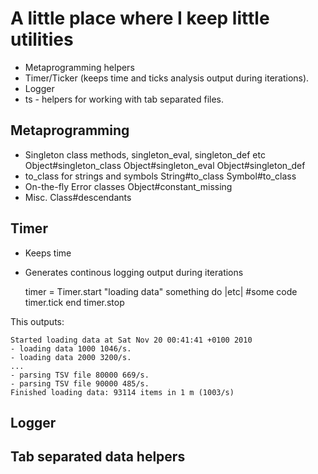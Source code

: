 
A little place where I keep little utilities
============================================

* Metaprogramming helpers
* Timer/Ticker (keeps time and ticks analysis output during iterations).
* Logger 
* ts - helpers for working with tab separated files.

Metaprogramming
---------------

- Singleton class methods, singleton_eval, singleton_def etc
    Object#singleton_class
    Object#singleton_eval
    Object#singleton_def
- to_class for strings and symbols
    String#to_class
    Symbol#to_class
- On-the-fly Error classes
    Object#constant_missing
- Misc.
    Class#descendants

Timer
-----

- Keeps time
- Generates continous logging output during iterations

    timer = Timer.start "loading data"
    something do |etc|
    	#some code
    	timer.tick
    end
    timer.stop

This outputs:

    Started loading data at Sat Nov 20 00:41:41 +0100 2010
    - loading data 1000 1046/s.
    - loading data 2000 3200/s.
    ...
    - parsing TSV file 80000 669/s.
    - parsing TSV file 90000 485/s.
    Finished loading data: 93114 items in 1 m (1003/s)

Logger
------

Tab separated data helpers
--------------------------
